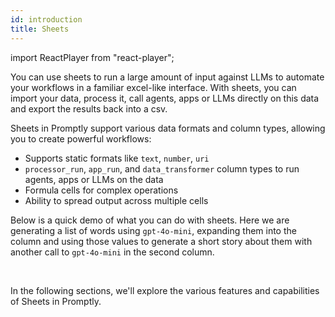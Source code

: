```yaml
---
id: introduction
title: Sheets
---
```


import ReactPlayer from "react-player";

You can use sheets to run a large amount of input against LLMs to automate your workflows in a familiar excel-like interface. With sheets, you can import your data, process it, call agents, apps or LLMs directly on this data and export the results back into a csv.

Sheets in Promptly support various data formats and column types, allowing you to create powerful workflows:

- Supports static formats like `text`, `number`, `uri`
- `processor_run`, `app_run`, and `data_transformer` column types to run agents, apps or LLMs on the data
- Formula cells for complex operations
- Ability to spread output across multiple cells

Below is a quick demo of what you can do with sheets. Here we are generating a list of words using `gpt-4o-mini`, expanding them into the column and using those values to generate a short story about them with another call to `gpt-4o-mini` in the second column.

<ReactPlayer
  playing
  controls
  url="/videos/sheets-demo.mp4"
  width="900px"
  height="500px"  
  loop
/>

<br />

In the following sections, we'll explore the various features and capabilities of Sheets in Promptly.